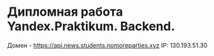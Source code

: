 # Дипломная работа Yandex.Praktikum. Backend.

Домен - https://api.news.students.nomoreparties.xyz
IP: 130.193.51.30
